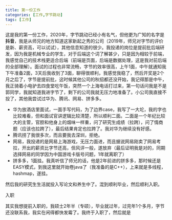 ```yaml
---
title: 第一份工作
categories: [工作,字节跳动]
tags: [工作]
---
```


这是我的第一份工作，2020年，字节跳动已经小有名气，但他更为广知的名字是**抖音**，我是从师兄的地方知道这家新起之秀的公司（2019年，师兄对字节的评价是新、薪资高，可以试试），其他信息知道的很少。我投递的岗位是提前批后端研发，因为我是机械专业的学生，对于后端这个词了解甚少，只是因为相较于前端，我感觉自己的技术栈更适合后端（前端是页面，后端是数据处理，这是我对前后端的全部理解）。面试的过程也非常流畅，字节的效率很高，上午1面，中午就通知我下午准备2面，3天后我收到了3面，聊得很顺利，我感觉我稳了，然后开奖是2个月之后了，字节是提前批，这时候其他公司的秋招都还没开始，我记得那是中午，我正骑着小电驴去四食堂吃午饭，突然一个上海电话打过来，第一句话问我是不是郭同学，我就知道我进字节了，剩下的公司我就无压力地准备了。小公司我直接不投了，其他我尝试过华为、腾讯、网易、拼多多。

* 华为放酒店里面试，一面手写代码，为了边界case，我写了一大坨，我的字也比较难看，但和面试官讲逻辑比较清楚，所以顺利二面。二面是一个年纪比较大的主管，官腔和他身上的烟味一样重，问了研究生成绩（拉跨），问了情商题（应该也拉跨了），最后结果肯定也拉跨了。我对华为继续没有好感。
* 腾讯捞了我很多次，而且要我去深圳，拒绝。
* 网易，我投递的是网易上海游戏，无压力面进，而且据说网易刚卖了网易考拉，开出的薪资比字节还高，但风评一般，遂放弃（最后证明我是对的，同期选择网易的同学因为中国游戏卡版号问题，1年就离职了）
* 拼多多，1面挂。我真听信了师兄的话，他是2年前进的拼多多，那时候还是EASY模式，到我这里就开始卷java了（我准备的是C++），上来就是多线程，hashmap，遂挂。

然后我的研究生生活就投入写论文和养生中了。混到顺利毕业，然后顺利入职。

入职

其实我想提前入职的，我硕士2年半（专硕），毕业就过年，过完年1个多月，字节还没联系我，我实在闲得都快发霉了。我终于入职了，然后就是

